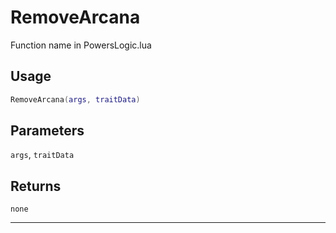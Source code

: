 # RemoveArcana
Function name in PowersLogic.lua
## Usage
```lua
RemoveArcana(args, traitData)
```
## Parameters
`args`, `traitData`
## Returns
`none`

---
